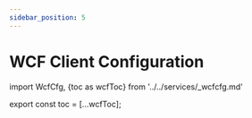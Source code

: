 ```yaml
---
sidebar_position: 5
---
```


# WCF Client Configuration

import WcfCfg, {toc as wcfToc} from '../../services/_wcfcfg.md'

<WcfCfg />

export const toc = [...wcfToc];